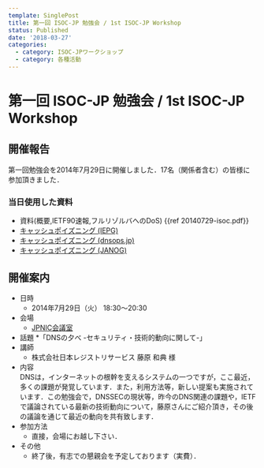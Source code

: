 ```yaml
---
template: SinglePost
title: 第一回 ISOC-JP 勉強会 / 1st ISOC-JP Workshop
status: Published
date: '2018-03-27'
categories:
  - category: ISOC-JPワークショップ
  - category: 各種活動
---
```

# 第一回 ISOC-JP 勉強会 / 1st ISOC-JP Workshop
## 開催報告
第一回勉強会を2014年7月29日に開催しました．17名（関係者含む）の皆様に参加頂きました．
### 当日使用した資料
*  資料(概要,IETF90速報,フルリゾルバへのDoS) {{ref 20140729-isoc.pdf}}
*  [キャッシュポイズニング (IEPG)](http://www.iepg.org/2014-07-20-ietf90/201407-poisoning.pdf)
*  [キャッシュポイズニング (dnsops.jp)](http://dnsops.jp/event/20140627/201406-attacktool.pdf)
*  [キャッシュポイズニング (JANOG)](http://www.janog.gr.jp/meeting/janog34/doc/janog34-dnsvl-morishita-1.pdf)
## 開催案内
* 日時
  * 2014年7月29日（火） 18:30〜20:30
* 会場
  * [JPNIC会議室](https://www.nic.ad.jp/ja/profile/map.html)
* 話題
  *「DNSの夕べ -セキュリティ・技術的動向に関して-」
* 講師
  * 株式会社日本レジストリサービス 藤原 和典 様
* 内容  
DNSは，インターネットの根幹を支えるシステムの一つですが，ここ最近，多くの課題が発覚しています．また，利用方法等，新しい提案も実施されています．この勉強会で，DNSSECの現状等，昨今のDNS関連の課題や，IETFで議論されている最新の技術動向について，藤原さんにご紹介頂き，その後の議論を通じて最近の動向を共有致します．
* 参加方法
  * 直接，会場にお越し下さい．
* その他
  * 終了後，有志での懇親会を予定しております（実費）．

